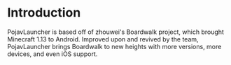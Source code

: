 # Introduction

PojavLauncher is based off of zhouwei's Boardwalk project, which brought Minecraft 1.13 to Android.
Improved upon and revived by the team, PojavLauncher brings Boardwalk to new heights with more versions, more devices, and even iOS support.
